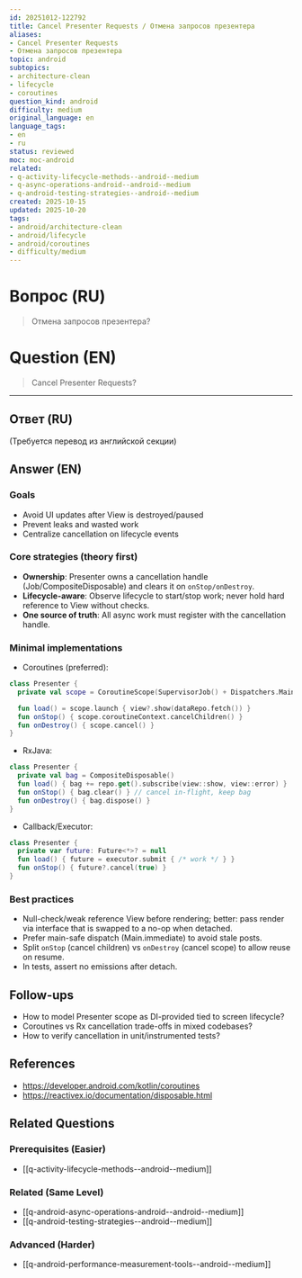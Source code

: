 ```yaml
---
id: 20251012-122792
title: Cancel Presenter Requests / Отмена запросов презентера
aliases:
- Cancel Presenter Requests
- Отмена запросов презентера
topic: android
subtopics:
- architecture-clean
- lifecycle
- coroutines
question_kind: android
difficulty: medium
original_language: en
language_tags:
- en
- ru
status: reviewed
moc: moc-android
related:
- q-activity-lifecycle-methods--android--medium
- q-async-operations-android--android--medium
- q-android-testing-strategies--android--medium
created: 2025-10-15
updated: 2025-10-20
tags:
- android/architecture-clean
- android/lifecycle
- android/coroutines
- difficulty/medium
---
```


# Вопрос (RU)
> Отмена запросов презентера?

# Question (EN)
> Cancel Presenter Requests?

---

## Ответ (RU)

(Требуется перевод из английской секции)

## Answer (EN)

### Goals
- Avoid UI updates after View is destroyed/paused
- Prevent leaks and wasted work
- Centralize cancellation on lifecycle events

### Core strategies (theory first)
- **Ownership**: Presenter owns a cancellation handle (Job/CompositeDisposable) and clears it on `onStop/onDestroy`.
- **Lifecycle-aware**: Observe lifecycle to start/stop work; never hold hard reference to View without checks.
- **One source of truth**: All async work must register with the cancellation handle.

### Minimal implementations

- Coroutines (preferred):
```kotlin
class Presenter {
  private val scope = CoroutineScope(SupervisorJob() + Dispatchers.Main.immediate)

  fun load() = scope.launch { view?.show(dataRepo.fetch()) }
  fun onStop() { scope.coroutineContext.cancelChildren() }
  fun onDestroy() { scope.cancel() }
}
```

- RxJava:
```kotlin
class Presenter {
  private val bag = CompositeDisposable()
  fun load() { bag += repo.get().subscribe(view::show, view::error) }
  fun onStop() { bag.clear() } // cancel in-flight, keep bag
  fun onDestroy() { bag.dispose() }
}
```

- Callback/Executor:
```kotlin
class Presenter {
  private var future: Future<*>? = null
  fun load() { future = executor.submit { /* work */ } }
  fun onStop() { future?.cancel(true) }
}
```

### Best practices
- Null-check/weak reference View before rendering; better: pass render via interface that is swapped to a no-op when detached.
- Prefer main-safe dispatch (Main.immediate) to avoid stale posts.
- Split `onStop` (cancel children) vs `onDestroy` (cancel scope) to allow reuse on resume.
- In tests, assert no emissions after detach.

## Follow-ups
- How to model Presenter scope as DI-provided tied to screen lifecycle?
- Coroutines vs Rx cancellation trade-offs in mixed codebases?
- How to verify cancellation in unit/instrumented tests?

## References
- https://developer.android.com/kotlin/coroutines
- https://reactivex.io/documentation/disposable.html

## Related Questions

### Prerequisites (Easier)
- [[q-activity-lifecycle-methods--android--medium]]

### Related (Same Level)
- [[q-android-async-operations-android--android--medium]]
- [[q-android-testing-strategies--android--medium]]

### Advanced (Harder)
- [[q-android-performance-measurement-tools--android--medium]]
